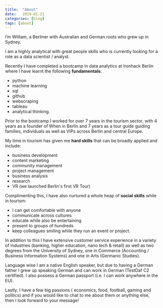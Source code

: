 ```yaml
---
title:  "About"
date:   2019-01-21
categories: [blog]
tags: [about]
---
```

I’m William, a Berliner with Australian and German roots who grew up in Sydney.

I am a highly analytical with great people skills who is currently looking for a role as a data scientist / analyst.

Recently I have completed a bootcamp in data analytics at Ironhack Berlin where I have learnt the following **fundamentals**:

* python
* machine learning
* sql
* github
* webscraping
* tableau
* analytical thinking. 

Prior to the bootcamp I worked for over 7 years in the tourism sector, with 4 years as a founder of When in Berlin and 7 years as a tour guide guiding families, individuals as well as VIPs across Berlin and central Europe.

My time in tourism has given me **hard skills** that can be broadly applied and include:

* business development
* content marketing
* community management
* project management
* business analysis
* research
* VR (we launched Berlin's first VR Tour) 

Complimenting this, I have also nurtured a whole heap of **social skills** while in tourism: 

* I can get comfortable with anyone 
* communicate across cultures 
* educate while also be entertaining
* present to groups of hundreds
* keep colleagues smiling while they run an event or project.

In addition to this I have extensive customer service experience in a variety of industries (banking, higher education, nano tech & retail) as well as two degrees from the University of Sydney, one in Commerce (Accounting / Business Information Systems) and one in Arts (Germanic Studies).

Language wise I am a native English speaker, but due to having a German father I grew up speaking German and can work in German (TestDaf C2 certified). I also possess a German passport (i.e. I can work anywhere in the EU).

Lastly, I have a few big passions ( economics, food, football, gaming and politics) and if you would like to chat to me about them or anything else, then I look forward to your message!
